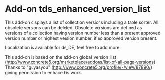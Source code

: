# Add-on tds_enhanced_version_list

This add-on displays a list of collection versions including a table sorter. All obsolete versions can be deleted. Obsolete versions are defined as versions of a collection having version number less than a present approved version number or highest version number, if no approved version present.

Localization is available for de_DE, feel free to add more.

This add-on is based on the add-on global_version_list (http://www.concrete5.org/marketplace/addons/list-of-all-page-versions) Thanks to "guyasyou" (http://www.concrete5.org/profile/-/view/87890/) giving permission to enhace his work.
